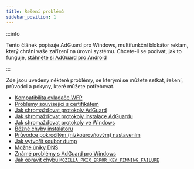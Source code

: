 ```yaml
---
title: Řešení problémů
sidebar_position: 1
---
```


:::info

Tento článek popisuje AdGuard pro Windows, multifunkční blokátor reklam, který chrání vaše zařízení na úrovni systému. Chcete-li se podívat, jak to funguje, [stáhněte si AdGuard pro Android](https://agrd.io/download-kb-adblock)

:::

Zde jsou uvedeny některé problémy, se kterými se můžete setkat, řešení, průvodci a pokyny, které můžete potřebovat.

- [Kompatibilita ovladače WFP](/adguard-for-windows/solving-problems/wfp-driver/)
- [Problémy související s certifikátem](/adguard-for-windows/solving-problems/connection-not-trusted/)
- [Jak shromažďovat protokoly AdGuard](/adguard-for-windows/solving-problems/adguard-logs/)
- [Jak shromažďovat protokoly instalace AdGuardu](/adguard-for-windows/solving-problems/installation-logs/)
- [Jak shromažďovat protokoly ve Windows](/adguard-for-windows/solving-problems/system-logs/)
- [Běžné chyby instalátoru](/adguard-for-windows/solving-problems/common-installer-errors/)
- [Průvodce pokročilým (nízkoúrovňovým) nastavením](/adguard-for-windows/solving-problems/low-level-settings/)
- [Jak vytvořit soubor dump](/adguard-for-windows/solving-problems/dump-file/)
- [Možné úniky DNS](/adguard-for-windows/solving-problems/dns-leaks/)
- [Známé problémy s AdGuard pro Windows](/adguard-for-windows/solving-problems/known-issues/)
- [Jak opravit chybu `MOZILLA_PKIX_ERROR_KEY_PINNING_FAILURE`](/adguard-for-windows/solving-problems/mozilla-error/)
